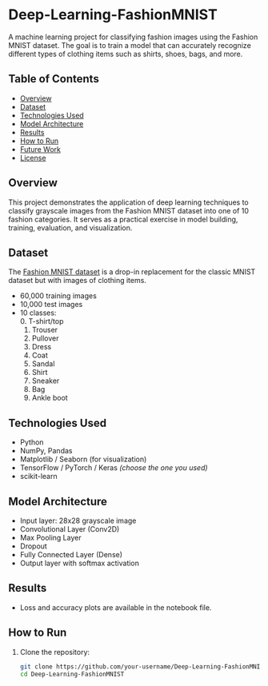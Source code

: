 # Deep-Learning-FashionMNIST

A machine learning project for classifying fashion images using the Fashion MNIST dataset. The goal is to train a model that can accurately recognize different types of clothing items such as shirts, shoes, bags, and more.

## Table of Contents
- [Overview](#overview)
- [Dataset](#dataset)
- [Technologies Used](#technologies-used)
- [Model Architecture](#model-architecture)
- [Results](#results)
- [How to Run](#how-to-run)
- [Future Work](#future-work)
- [License](#license)

## Overview

This project demonstrates the application of deep learning techniques to classify grayscale images from the Fashion MNIST dataset into one of 10 fashion categories. It serves as a practical exercise in model building, training, evaluation, and visualization.

## Dataset

The [Fashion MNIST dataset](https://github.com/zalandoresearch/fashion-mnist) is a drop-in replacement for the classic MNIST dataset but with images of clothing items.  
- 60,000 training images  
- 10,000 test images  
- 10 classes:  
  0. T-shirt/top  
  1. Trouser  
  2. Pullover  
  3. Dress  
  4. Coat  
  5. Sandal  
  6. Shirt  
  7. Sneaker  
  8. Bag  
  9. Ankle boot

## Technologies Used

- Python
- NumPy, Pandas
- Matplotlib / Seaborn (for visualization)
- TensorFlow / PyTorch / Keras *(choose the one you used)*
- scikit-learn

## Model Architecture

- Input layer: 28x28 grayscale image  
- Convolutional Layer (Conv2D)  
- Max Pooling Layer  
- Dropout  
- Fully Connected Layer (Dense)  
- Output layer with softmax activation

## Results

- Loss and accuracy plots are available in the notebook file.

## How to Run

1. Clone the repository:

   ```bash
   git clone https://github.com/your-username/Deep-Learning-FashionMNIST.git
   cd Deep-Learning-FashionMNIST
